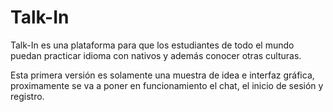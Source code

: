 # Talk-In
Talk-In es una plataforma para que los estudiantes de todo el mundo puedan practicar idioma con nativos y además conocer otras culturas. 

Esta primera versión es solamente una muestra de idea e interfaz gráfica, proximamente se va a poner en funcionamiento el chat, el inicio de sesión y registro.